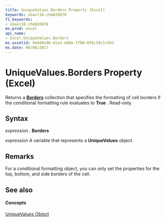 ```yaml
---
title: UniqueValues.Borders Property (Excel)
keywords: vbaxl10.chm826078
f1_keywords:
- vbaxl10.chm826078
ms.prod: excel
api_name:
- Excel.UniqueValues.Borders
ms.assetid: 9ebd8e96-d1a3-e69e-ff00-0f6c3dc1c943
ms.date: 06/08/2017
---
```



# UniqueValues.Borders Property (Excel)

Returns a  **[Borders](borders-object-excel.md)** collection that specifies the formatting of cell borders if the conditional formatting rule evaluates to **True** . Read-only.


## Syntax

 _expression_ . **Borders**

 _expression_ A variable that represents a **UniqueValues** object.


## Remarks

For a conditional formatting object, you can only set the properties for the top, bottom, and side borders of the cell.


## See also


#### Concepts


[UniqueValues Object](uniquevalues-object-excel.md)


